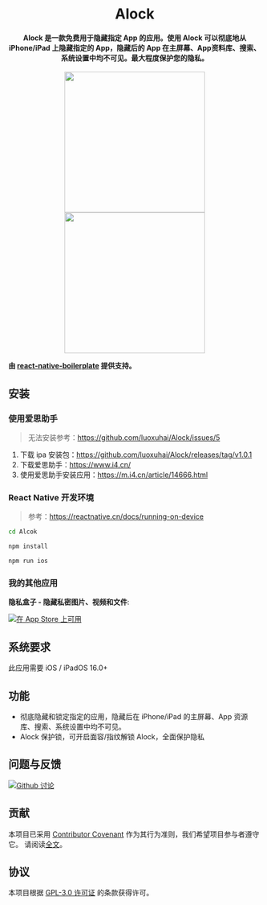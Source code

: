 <h1 align="center">Alock</h1>

<h4 align="center">Alock 是一款免费用于隐藏指定 App 的应用。使用 Alock 可以彻底地从 iPhone/iPad 上隐藏指定的 App，隐藏后的 App 在主屏幕、App资料库、搜索、系统设置中均不可见。最大程度保护您的隐私。 </h4>

<div align="center">
  <img src="https://user-images.githubusercontent.com/37284154/226497678-654a02ce-3731-4e83-b62c-65a78640f979.png" width="280px" />
  <img src="https://user-images.githubusercontent.com/37284154/226497774-c7d1450e-81b1-434e-a8f2-8f8627c2a823.png" width="280px" />
</div>

**由 [react-native-boilerplate](https://github.com/luoxuhai/react-native-boilerplate) 提供支持。**

## 安装

### 使用爱思助手

> 无法安装参考：https://github.com/luoxuhai/Alock/issues/5

1. 下载 ipa 安装包：<https://github.com/luoxuhai/Alock/releases/tag/v1.0.1>
2. 下载爱思助手：<https://www.i4.cn/>
3. 使用爱思助手安装应用：<https://m.i4.cn/article/14666.html>

### React Native 开发环境

> 参考：https://reactnative.cn/docs/running-on-device

```bash
cd Alcok

npm install

npm run ios
```

### 我的其他应用

**隐私盒子 - 隐藏私密图片、视频和文件**:

[![在 App Store 上可用](http://cl.ly/WouG/Download_on_the_App_Store_Badge_US-UK_135x40.svg)](https://apps.apple.com/cn/app/id1597534147)

## 系统要求

此应用需要 iOS / iPadOS 16.0+

## 功能

- 彻底隐藏和锁定指定的应用，隐藏后在 iPhone/iPad 的主屏幕、App 资源库、搜索、系统设置中均不可见。
- Alock 保护锁，可开启面容/指纹解锁 Alock，全面保护隐私

## 问题与反馈

[![Github 讨论](https://img.shields.io/badge/Github-000000?style=for-the-badge&logo=github&logoColor=white)](https://github.com/luoxuhai/Alock/issues)

## 贡献

本项目已采用 [Contributor Covenant](https://www.contributor-covenant.org/) 作为其行为准则，我们希望项目参与者遵守它。 请阅读[全文](CODE_OF_CONDUCT-zh_CN.md)。

## 协议

本项目根据 [GPL-3.0 许可证](https://github.com/luoxuhai/NightVision/blob/master/LICENSE) 的条款获得许可。
